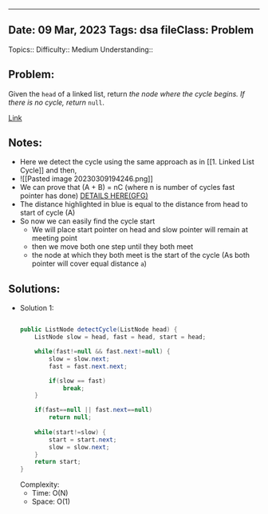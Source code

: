
---
Date: 09 Mar, 2023
Tags: dsa
fileClass: Problem
---
Topics:: 
Difficulty::  Medium
Understanding:: 
## Problem: 
 Given the `head` of a linked list, return _the node where the cycle begins. If there is no cycle, return_ `null`.

[Link]( https://leetcode.com/problems/linked-list-cycle-ii/)

## Notes: 
- Here we detect the cycle using the same approach as in [[1. Linked List Cycle]] and then,
- ![[Pasted image 20230309194246.png]]
- We can prove that (A + B) = nC (where n is number of cycles fast pointer has done) [DETAILS HERE(GFG)](https://www.geeksforgeeks.org/floyds-cycle-finding-algorithm/)
- The distance highlighted in blue is equal to the distance from head to start of cycle (A)
- So now we can easily find the cycle start
	- We will place start pointer on head and slow pointer will remain at meeting point
	- then we move both one step until they both meet
	- the node at which they both meet is the start of the cycle (As both pointer will cover equal distance `a`)
## Solutions: 

- Solution 1: 
	```java
	
    public ListNode detectCycle(ListNode head) {
        ListNode slow = head, fast = head, start = head;

        while(fast!=null && fast.next!=null) {
            slow = slow.next;
            fast = fast.next.next;

            if(slow == fast)
                break;
        }

        if(fast==null || fast.next==null)
            return null;
        
        while(start!=slow) {
            start = start.next;
            slow = slow.next;
        }
        return start;
    }
	
	```
	Complexity: 
	- Time: O(N)
	- Space: O(1)

